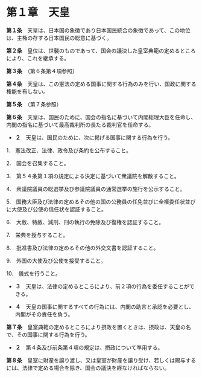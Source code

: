 第１章　天皇
============


__第１条__　天皇は、日本国の象徴であり日本国民統合の象徴であって、この地位は、主権の存する日本国民の総意に基づく。


__第２条__　皇位は、世襲のものであって、国会の議決した皇室典範の定めるところにより、これを継承する。


__第３条__　（第６条第４項参照）


__第４条__　天皇は、この憲法の定める国事に関する行為のみを行い、国政に関する権能を有しない。


__第５条__　（第７条参照）


__第６条__　天皇は、国民のために、国会の指名に基づいて内閣総理大臣を任命し、内閣の指名に基づいて最高裁判所の長たる裁判官を任命する。

* __２__　天皇は、国民のために、次に掲げる国事に関する行為を行う。

1.　憲法改正、法律、政令及び条約を公布すること。

2.　国会を召集すること。

3.　第５４条第１項の規定による決定に基づいて衆議院を解散すること。

4.　衆議院議員の総選挙及び参議院議員の通常選挙の施行を公示すること。

5.　国務大臣及び法律の定めるその他の国の公務員の任免並びに全権委任状並びに大使及び公使の信任状を認証すること。

6.　大赦、特赦、減刑、刑の執行の免除及び復権を認証すること。

7.　栄典を授与すること。

8.　批准書及び法律の定めるその他の外交文書を認証すること。

9.　外国の大使及び公使を接受すること。

10.　儀式を行うこと。

* __３__　天皇は、法律の定めるところにより、前２項の行為を委任することができる。

* __４__　天皇の国事に関するすべての行為には、内閣の助言と承認を必要とし、内閣がその責任を負う。


__第７条__　皇室典範の定めるところにより摂政を置くときは、摂政は、天皇の名で、その国事に関する行為を行う。

* __２__　第４条及び前条第４項の規定は、摂政について準用する。


__第８条__　皇室に財産を譲り渡し、又は皇室が財産を譲り受け、若しくは賜与するには、法律で定める場合を除き、国会の議決を経なければならない。
